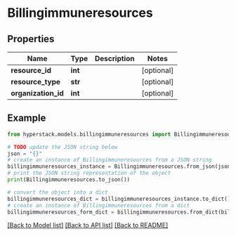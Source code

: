 # Billingimmuneresources


## Properties

Name | Type | Description | Notes
------------ | ------------- | ------------- | -------------
**resource_id** | **int** |  | [optional] 
**resource_type** | **str** |  | [optional] 
**organization_id** | **int** |  | [optional] 

## Example

```python
from hyperstack.models.billingimmuneresources import Billingimmuneresources

# TODO update the JSON string below
json = "{}"
# create an instance of Billingimmuneresources from a JSON string
billingimmuneresources_instance = Billingimmuneresources.from_json(json)
# print the JSON string representation of the object
print(Billingimmuneresources.to_json())

# convert the object into a dict
billingimmuneresources_dict = billingimmuneresources_instance.to_dict()
# create an instance of Billingimmuneresources from a dict
billingimmuneresources_form_dict = billingimmuneresources.from_dict(billingimmuneresources_dict)
```
[[Back to Model list]](../README.md#documentation-for-models) [[Back to API list]](../README.md#documentation-for-api-endpoints) [[Back to README]](../README.md)


